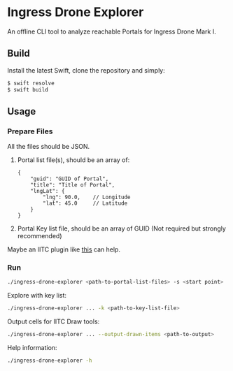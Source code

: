 # Ingress Drone Explorer

An offline CLI tool to analyze reachable Portals for Ingress Drone Mark I.

## Build

Install the latest Swift, clone the repository and simply:

```sh
$ swift resolve
$ swift build
```

## Usage

### Prepare Files

All the files should be JSON.

1. Portal list file(s), should be an array of:
    ```jsonc
    {
        "guid": "GUID of Portal",
        "title": "Title of Portal",
        "lngLat": {
            "lng": 90.0,    // Longitude
            "lat": 45.0     // Latitude
        }
    }
    ```
2. Portal Key list file, should be an array of GUID (Not required but strongly recommended)

Maybe an IITC plugin like [this](https://github.com/lucka-me/toolkit/tree/master/Ingress/Portal-List-Exporter) can help.

### Run

```sh
./ingress-drone-explorer <path-to-portal-list-files> -s <start point>
```

Explore with key list:
```sh
./ingress-drone-explorer ... -k <path-to-key-list-file>
```

Output cells for IITC Draw tools:
```sh
./ingress-drone-explorer ... --output-drawn-items <path-to-output>
```

Help information:
```sh
./ingress-drone-explorer -h
```